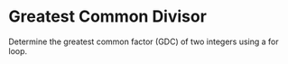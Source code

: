 # Greatest Common Divisor

Determine the greatest common factor (GDC) of two integers using a for loop.